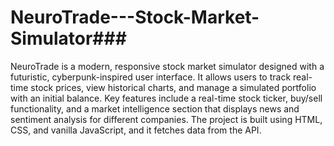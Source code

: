 # NeuroTrade---Stock-Market-Simulator### 
NeuroTrade is a modern, responsive stock market simulator designed with a futuristic, cyberpunk-inspired user interface. It allows users to track real-time stock prices, view historical charts, and manage a simulated portfolio with an initial balance. Key features include a real-time stock ticker, buy/sell functionality, and a market intelligence section that displays news and sentiment analysis for different companies. The project is built using HTML, CSS, and vanilla JavaScript, and it fetches data from the API.
